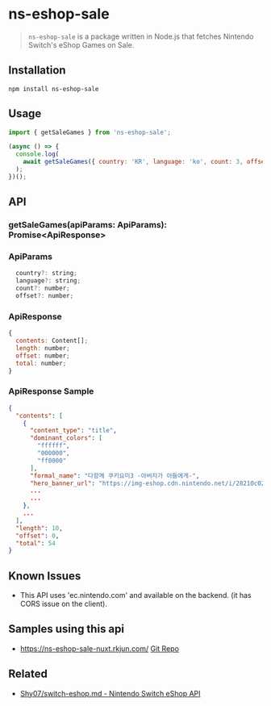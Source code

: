 # ns-eshop-sale

> `ns-eshop-sale` is a package written in Node.js that fetches Nintendo Switch's eShop Games on Sale.

## Installation

```
npm install ns-eshop-sale
```

## Usage

```js
import { getSaleGames } from 'ns-eshop-sale';

(async () => {
  console.log(
    await getSaleGames({ country: 'KR', language: 'ko', count: 3, offset: 0 })
  );
})();
```

## API

### getSaleGames(apiParams: ApiParams): Promise&lt;ApiResponse&gt;

### ApiParams

```js
  country?: string;
  language?: string;
  count?: number;
  offset?: number;
```

### ApiResponse

```js
{
  contents: Content[];
  length: number;
  offset: number;
  total: number;
}
```

### ApiResponse Sample
```json
{
  "contents": [
    {
      "content_type": "title",
      "dominant_colors": [
        "ffffff",
        "000000",
        "ff0000"
      ],
      "formal_name": "다함께 쿠키요미3 -아버지가 아들에게-",
      "hero_banner_url": "https://img-eshop.cdn.nintendo.net/i/28210c027b859c248da8a4a17b1d4c7266f0dae81daeec151897ebfd2d2e4d0e.jpg",
      ...
      ...
    },
    ...
  ],
  "length": 10,
  "offset": 0,
  "total": 54
}
```

## Known Issues
- This API uses 'ec.nintendo.com' and available on the backend. (it has CORS issue on the client).

## Samples using this api
- https://ns-eshop-sale-nuxt.rkjun.com/ [Git Repo](https://github.com/rkJun/ns-eshop-sale-nuxt)

## Related

- [Shy07/switch-eshop.md - Nintendo Switch eShop API](https://gist.github.com/Shy07/822eff655ec8da2717f269bc21c65976)
